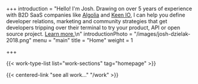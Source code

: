 +++
introduction = "Hello! I'm Josh. Drawing on over 5 years of experience with B2D SaaS companies like [Algolia](https://algolia.com/) and [Keen IO](https://keen.io/), I can help you define developer relations, marketing and community strategies that get developers tripping over their terminal to try your product, API or open source project. [Learn more.](/consulting)\n"
introductionPhoto = "/images/josh-dzielak-2018.png"
menu = "main"
title = "Home"
weight = 1

+++

{{< work-type-list list="work-sections" tag="homepage" >}}

{{< centered-link "see all work..." "/work" >}}
